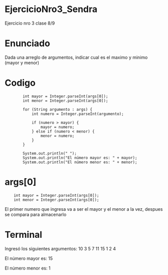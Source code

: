 # EjercicioNro3_Sendra
Ejercicio nro 3 clase 8/9

# Enunciado

Dada una arreglo de argumentos, indicar cual es el maximo y minimo (mayor y menor)

# Codigo

            int mayor = Integer.parseInt(args[0]);
            int menor = Integer.parseInt(args[0]);
    
            for (String argumento : args) {
                int numero = Integer.parseInt(argumento);
    
                if (numero > mayor) {
                    mayor = numero;
                } else if (numero < menor) {
                    menor = numero;
                }
            }
    
            System.out.println(" ");
            System.out.println("El número mayor es: " + mayor);
            System.out.println("El número menor es: " + menor);

# args[0]
        int mayor = Integer.parseInt(args[0]);
        int menor = Integer.parseInt(args[0]);

El primer numero que ingresa va a ser el mayor y el menor a la vez, despues se compara para almacenarlo

# Terminal

Ingresó los siguientes argumentos: 10 3 5 7 11 15 1 2 4  

El número mayor es: 15

El número menor es: 1
